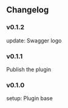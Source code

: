 ## Changelog

### v0.1.2

update: Swagger logo

### v0.1.1

Publish the plugin

### v0.1.0

setup: Plugin base
